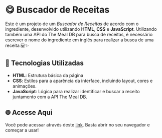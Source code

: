 # 😋 Buscador de Receitas 

Este é um projeto de um  *Buscador de Receitas* de acordo com o ingrediente,  desenvolvido utilizando **HTML**, **CSS** e **JavaScript**. Utilizando também uma API do The Meal DB para busca de receitas, é necessário escrever o nome do ingrediente em inglês para realizar a busca de uma receita.💻✨

## 🚀 Tecnologias Utilizadas

- **HTML**: Estrutura básica da página
- **CSS**: Estilos para a aparência da interface, incluindo layout, cores e animações.
- **JavaScript**: Lógica para realizar identificar e buscar a receito juntamento com a API The Meal DB.

## 🌐 Acesse Aqui

Você pode acessar através deste [link](https://marcellofigueiredo.github.io/buscar-receitas/). Basta abrir no seu navegador e começar a usar!
